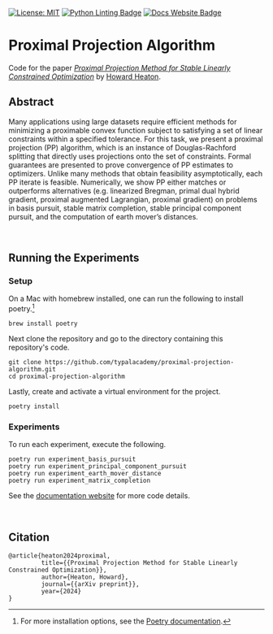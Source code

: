 [![License: MIT](https://img.shields.io/badge/License-MIT-yellow.svg)](https://opensource.org/licenses/MIT) 
[![Python Linting Badge](https://github.com/typalacademy/proximal-projection-algorithm/actions/workflows/python-linting.yml/badge.svg)](https://github.com/TypalAcademy/proximal-projection-algorithm/blob/main/.github/workflows/python-linting.yml)
[![Docs Website Badge](https://github.com/typalacademy/proximal-projection-algorithm/actions/workflows/docs-website.yml/badge.svg)](https://pp.research.typal.academy)

# Proximal Projection Algorithm
Code for the paper [_Proximal Projection Method for Stable Linearly Constrained Optimization_](https://arxiv.org/abs/2407.16998) by [Howard Heaton](https://www.linkedin.com/in/howard-heaton/).

## Abstract

Many applications using large datasets require efficient methods for minimizing a proximable convex function subject to satisfying a set of linear constraints within a specified tolerance. For this task, we present a proximal projection (PP) algorithm, which is an instance of Douglas-Rachford splitting that directly uses projections onto the set of constraints. Formal guarantees are presented to prove convergence of PP estimates to optimizers. Unlike many methods that obtain feasibility asymptotically, each PP iterate is feasible. Numerically, we show PP either matches or outperforms alternatives (e.g. linearized Bregman, primal dual hybrid gradient, proximal augmented Lagrangian, proximal gradient) on problems in basis pursuit, stable matrix completion, stable principal component pursuit, and the computation of earth mover’s distances.

<br>

## Running the Experiments

### Setup
On a Mac with homebrew installed, one can run the following to install poetry.[^poetryInstall]
```
brew install poetry
```
Next clone the repository and go to the directory containing this repository's code.
```
git clone https://github.com/typalacademy/proximal-projection-algorithm.git
cd proximal-projection-algorithm
```
Lastly, create and activate a virtual environment for the project.
```
poetry install
```

[^poetryInstall]: For more installation options, see the [Poetry documentation](https://python-poetry.org/docs/).



### Experiments

To run each experiment, execute the following.

```
poetry run experiment_basis_pursuit
poetry run experiment_principal_component_pursuit
poetry run experiment_earth_mover_distance
poetry run experiment_matrix_completion
```

See the [documentation website](https://pp.research.typal.academy) for more code details.

<br>


## Citation
    
    @article{heaton2024proximal,
             title={{Proximal Projection Method for Stable Linearly Constrained Optimization}},
             author={Heaton, Howard},
             journal={{arXiv preprint}},
             year={2024}
    }
